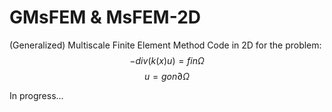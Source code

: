 # GMsFEM & MsFEM-2D
(Generalized) Multiscale Finite Element Method Code in 2D
for the problem:    $$ -div(k(x)u) = f in \Omega $$
                    $$         u  = g on \partial\Omega $$

In progress...
